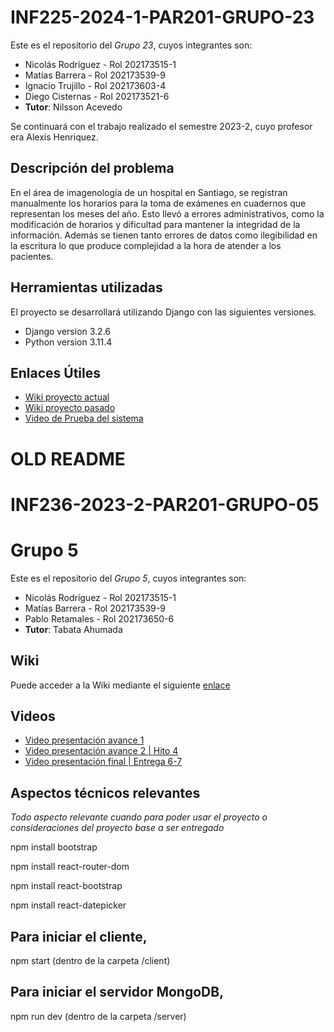 # INF225-2024-1-PAR201-GRUPO-23 

Este es el repositorio del *Grupo 23*, cuyos integrantes son:

* Nicolás Rodríguez - Rol 202173515-1
* Matías Barrera    - Rol 202173539-9
* Ignacio Trujillo  - Rol 202173603-4
* Diego Cisternas   - Rol 202173521-6
* **Tutor**: Nilsson Acevedo

Se continuará con el trabajo realizado el semestre 2023-2, cuyo profesor era Alexis Henriquez.
## Descripción del problema
En el área de imagenología de un hospital en Santiago, se registran manualmente los horarios para la toma de exámenes en cuadernos que representan los meses del año. Esto llevó a errores administrativos, como la modificación de horarios y dificultad para mantener la integridad de la información. Además se tienen tanto errores de datos como ilegibilidad en la escritura lo que produce complejidad a la hora de atender a los pacientes.

## Herramientas utilizadas
El proyecto se desarrollará utilizando Django con las siguientes versiones.
* Django version 3.2.6
* Python version 3.11.4
## Enlaces Útiles
* [Wiki proyecto actual](https://github.com/Nick4508/INF225-2024-1-PAR201-GRUPO-23/wiki)
* [Wiki proyecto pasado](https://github.com/Tabby2109/INF236-2023-2-PAR201-GRUPO-05/wiki)
* [Video de Prueba del sistema](https://www.youtube.com/watch?v=b2K1xhRbLbc)

# OLD README
# INF236-2023-2-PAR201-GRUPO-05

# Grupo 5

Este es el repositorio del *Grupo 5*, cuyos integrantes son:

* Nicolás Rodríguez - Rol 202173515-1
* Matías Barrera    - Rol 202173539-9
* Pablo Retamales   - Rol 202173650-6
* **Tutor**: Tabata Ahumada 

## Wiki

Puede acceder a la Wiki mediante el siguiente [enlace](https://github.com/Tabby2109/INF236-2023-2-PAR201-GRUPO-05/wiki)

## Videos

* [Video presentación avance 1](https://youtu.be/U0Rg02t8MhA?si=C18Q8Bhvn1SAbOZo)
* [Video presentación avance 2 | Hito 4](https://www.youtube.com/watch?v=3xR_MnlSIsQ)
* [Video presentación final | Entrega 6-7 ](https://www.youtube.com/watch?v=b2K1xhRbLbc)

## Aspectos técnicos relevantes

_Todo aspecto relevante cuando para poder usar el proyecto o consideraciones del proyecto base a ser entregado_

npm install bootstrap 

npm install react-router-dom

npm install react-bootstrap

npm install react-datepicker

## Para iniciar el cliente,

  npm start (dentro de la carpeta /client)
## Para iniciar el servidor MongoDB,

  npm run dev (dentro de la carpeta /server)
